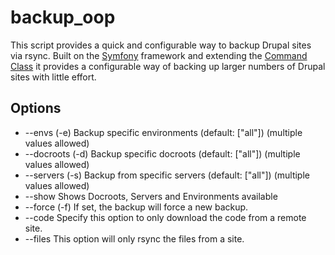 backup_oop
==========

This script provides a quick and configurable way to backup Drupal sites via rsync. Built on the [Symfony](http://symfony.com/) framework and extending the [Command Class](http://api.symfony.com/2.0/Symfony/Component/Console/Command/Command.html) it provides a configurable way of backing up larger numbers of Drupal sites with little effort.


Options
-------
* --envs (-e)           Backup specific environments (default: ["all"]) (multiple values allowed)
* --docroots (-d)       Backup specific docroots (default: ["all"]) (multiple values allowed)
* --servers (-s)        Backup from specific servers (default: ["all"]) (multiple values allowed)
* --show                Shows Docroots, Servers and Environments available
* --force (-f)          If set, the backup will force a new backup.
* --code                Specify this option to only download the code from a remote site.
* --files               This option will only rsync the files from a site.
 
